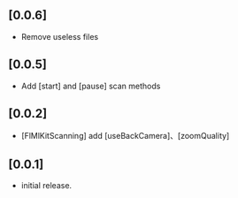 ## [0.0.6]
 * Remove useless files
## [0.0.5]
 * Add [start] and [pause] scan methods
## [0.0.2]
 * [FlMlKitScanning] add [useBackCamera]、[zoomQuality]
## [0.0.1]
* initial release.
